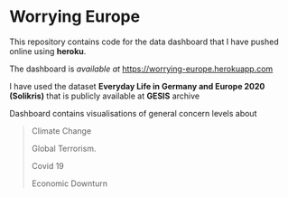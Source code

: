 <h1>Worrying Europe</h1>



This repository contains code for the data dashboard that I have pushed online using **heroku**.

The dashboard is *available at* https://worrying-europe.herokuapp.com

I have used the dataset **Everyday Life in Germany and Europe 2020 (Solikris)** that is publicly available at **GESIS** 
archive

Dashboard contains visualisations of general concern levels about
> Climate Change
>
> Global Terrorism.
> 
> Covid 19
> 
> Economic Downturn



